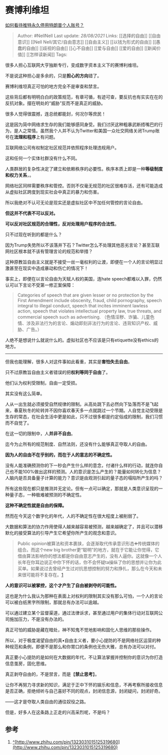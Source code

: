 # 赛博利维坦
[如何看待推特永久停用特朗普个人账号？](https://www.zhihu.com/question/438537142/answer/1671835413)

> Author: #NellNell 
Last update: *28/08/2021* 
Links: [[选择的自由]] [[自由意识]] [[Nell Nell/其它/自由意志]] [[自由主义]] [[以钱为形式的自由]] [[愚蠢的自由]] [[歧视的自由]] [[心不自由]] [[爱与自由]] [[爱的自由]] [[新闻价值]] [[怎样读新闻]] 
Tags:  


  

很多人担心互联网大亨独断专行，变成数字资本主义下的赛博利维坦。

不是说这种担心是多余的，只是**担心的方向**错了。

赛博利维坦真正可怕的地方完全不是审查和禁言。

这些背后都有明明白白的政策规范，有章可循，有迹可查，要反抗也有实实在在的反抗对象。摆在明处的“威胁”反而不是真正的威胁。

很多人觉得很震撼，连总统都能封，何况尔等庶民！

这是因为简中网络求生存的我们能够感同身受。我们讨厌这种粗暴武断捂嘴巴的行为，是人之常情。虽然我个人并不认为Twitter和美国一众社交网络关闭Trump账号在**法理和程序**上有问题。

互联网络公司有权制定社区规范并依照程序处理违规用户。

这和任何一个实体社群没有什么不同。

人类群居的复杂性决定了建立和依赖秩序的必要性。秩序本质上即是一种**等级制度和权力关系**，。

网络社区同样需要秩序和管控。否则不仅毫无规范的社区很难存活，还有可能造成从虚拟社区跨度到现实社会中真正的暴力和伤害。

所以我绝对不认可无论是现实还是虚拟社区中不加任何管控的言论自由。

**但这并不代表不可以反对。**

**可以反对社区规范的合理性，反对处理用户程序的合法性**。

只不过现在听到的都是什么？

因为Trump失势所以不该落井下石？Twitter怎么不处理其他恶劣言论？甚至互联网社区根本就不该有管理言论的规范和举措？

这种原教旨自由主义就是不接受一丝一毫权利的让渡，即便在一个人的言论明显过激甚至在现实中造成暴动和伤亡的情况下！

事实上，即便在以言论自由为天赋人权的美国，连hate speech都难以入罪，仍然认可以下言论不受第一修正案保障：

> Categories of speech that are given lesser or no protection by the First Amendment include obscenity, fraud, child pornography, speech integral to illegal conduct, speech that incites imminent lawless action, speech that violates intellectual property law, true threats, and commercial speech such as advertising. （色情淫秽、诈骗、儿童色情、涉及非法行为的言论、煽动即刻非法行为的言论、违背知识产权、威胁、广告。）

人绝不是想说什么就说什么的。虚拟社区也不应该是只有etiquette没有ethics的地方。

---

但我也能理解，很多人对这件事如此看重，其实是**害怕失去自由**。

只不过原教旨自由主义者错误的把**权利等同于自由**了。

他们认为权利受限制，自由一定受损。

其实没有这么简单。

人从一出生就必须接受自然规律的限制。从高处跳下去必然向下坠落而不是飞起来，春夏秋冬的轮转并不因你喜欢春天多一点就跳过一个节期。人自觉主动受限是生存的常态，在社会生活中更是如此，只不过很多都是约定俗成的限制，我们习惯而不自觉了。

在这一切的限制中，人**并非不自由**。

迄今为止所有的规范制度、自然法则，还没有什么能够真正夺取人的自由。

**因为人的自由不在乎别的，而在于人的意志的不确定性。**

没有人能准确预测你的下一秒会产生什么样的意念，付诸什么样的行动，就连你自己也不能100%做出这样的预测。人的意识是怎么产生的？能量如何转化为信息？人脑内是否具备量子计算的能力？意识是由观测引起的量子态的塌陷所产生的吗？

所有这些现在都只是推测并无定论。但有一点可以确定，那就是人类意识呈现的一种量子态，一种极难被预测的不确定性。

**这种不确定性就是自由的保障。**

然而在今天这个数字化的年代，人的不确定性在很大程度上被削弱了。

大数据和算法的协力作用使得人越来越容易被预测，越来越确定了，并且可以潜移默化的接受算法的引导产生它希望你所产生的观念和意识。

> Public opinion被算法和资本裹挟，会逐渐取代传承意识形态➕传统媒体的组合。而这个new big brother更“聪明”的地方，就在于它能让你觉得，它借由算法影响你的想法都是你自由意志产生的，没有人逼你。这就像一个人长年在你耳边说正中你下怀的话，你不会怀疑ta操纵了你的思想并让你为此买单。如果说过去曾经产生过对抗思想控制的努力和挣扎，那么在今天和未来很可能将不复存在。[1](#ref_1)

**人的意识可以被掌控，这个才产生了自由被剥夺的可能性。**

这也是为什么我认为那种在表面上对权利的限制其实没有那么可怕，一个人的言论可以被白纸黑字所限制，那就总有办法可以逾越。

可以通过建立某个监督渠道，通过法律诉求，甚至通过用户的集体行动对互联网公司施加压力，不是没有办法的。

真正可怕的威胁是藏在暗处，神不知鬼不觉地影响和固化人思维的那些操作。

所以，对于极度渴望自由的真•自由主义者，要小心提防的不是网络社区运营的种种规范和条例，即便不是那么和你胃口的条例也无伤大雅，总有办法可以对付。

真正要小心提防的是如何在大数据的年代，不让算法掌握并控制你的意识为你打造信息茧房，固化思维。

真正剥夺自由的，不是禁言，而是【**禁止思考**】。

让你不再努力寻求新的知识，满足于正中下怀的娱乐和信息，不再考察所接收信息是否正确，拒绝倾听与自己喜好不同的观点，封闭信息源，封闭疑问，封闭好奇。

——这才是夺取人类自由的通往奴役之路。

  

  

但是，好多人在这条路上正走的兴高采烈呢，不是吗？

## 参考

1.  [^](#ref_1_0)[http://www.zhihu.com/pin/1323031015125319680](http://www.zhihu.com/pin/1323031015125319680)